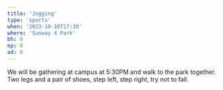 ```yaml
---
title: 'Jogging'
type: 'sports'
when: '2023-10-10T17:30'
where: 'Sunway X Park'
bh: 0
ep: 0
ad: 0
---
```


We will be gathering at campus at 5:30PM and walk to the park together.
Two legs and a pair of shoes, step left, step right, try not to fall.
